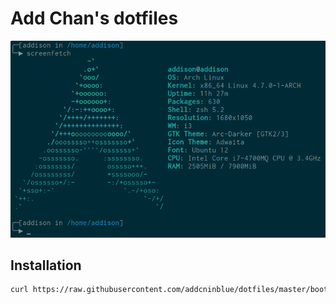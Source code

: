 # Add Chan's dotfiles

![screenfetch](screenfetch.png)

## Installation
```bash
curl https://raw.githubusercontent.com/addcninblue/dotfiles/master/bootstrap | bash -
```
